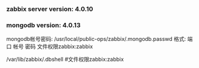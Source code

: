 ### zabbix server version: 4.0.10 
### mongodb version: 4.0.13

mongodb帐号密码:
/usr/local/public-ops/zabbix/.mongodb.passwd 
格式: 端口  帐号  密码
文件权限zabbix:zabbix 

/var/lib/zabbix/.dbshell   #文件权限zabbix:zabbix
